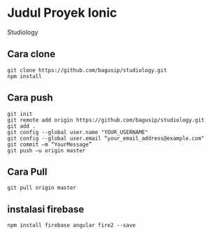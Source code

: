# Judul Proyek Ionic

Studiology 

## Cara clone
```
git clone https://github.com/bagusip/studiology.git
npm install
```
## Cara push
```
git init
git remote add origin https://github.com/bagusip/studiology.git
git add .
git config --global user.name "YOUR_USERNAME"
git config --global user.email “your_email_address@example.com"
git commit –m “YourMessage”
git push –u origin master
```
## Cara Pull
```
git pull origin master
```

## instalasi firebase
```
npm install firebase angular fire2 --save

```
